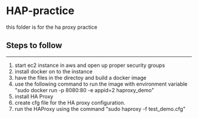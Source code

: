 # HAP-practice
this folder is for the ha proxy practice

## Steps to follow
----------------------
1. start ec2 instance in aws and open up proper security groups
2. install docker on to the instance 
3. have the files in the directoy and build a docker image
4. use the following command to run the image with environment variable "sudo docker run -p 8080:80 -e appid=2 haproxy_demo"
5. install HA Proxy
6. create cfg file for the HA proxy configuration.
7. run the HAProxy using the command "sudo haproxy -f test_demo.cfg"
